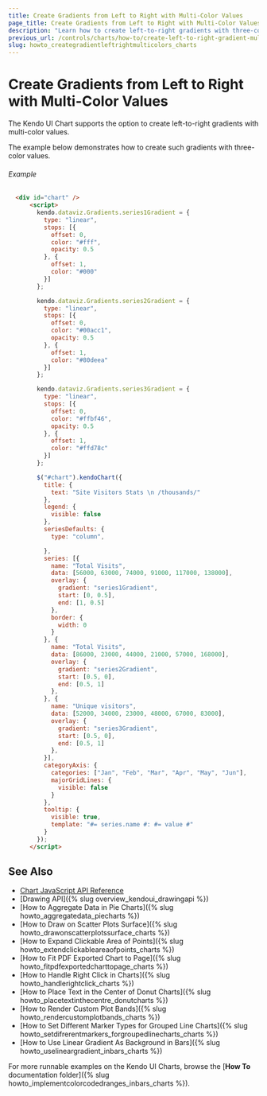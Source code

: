 ```yaml
---
title: Create Gradients from Left to Right with Multi-Color Values
page_title: Create Gradients from Left to Right with Multi-Color Values | Kendo UI Charts
description: "Learn how to create left-to-right gradients with three-color values in a Kendo UI Chart."
previous_url: /controls/charts/how-to/create-left-to-right-gradient-multi-color-values
slug: howto_creategradientleftrightmulticolors_charts
---
```


# Create Gradients from Left to Right with Multi-Color Values

The Kendo UI Chart supports the option to create left-to-right gradients with multi-color values.

The example below demonstrates how to create such gradients with three-color values.

###### Example

```html
  <div id="chart" />
      <script>
        kendo.dataviz.Gradients.series1Gradient = {
          type: "linear",
          stops: [{
            offset: 0,
            color: "#fff",
            opacity: 0.5
          }, {
            offset: 1,
            color: "#000"
          }]
        };

        kendo.dataviz.Gradients.series2Gradient = {
          type: "linear",
          stops: [{
            offset: 0,
            color: "#00acc1",
            opacity: 0.5
          }, {
            offset: 1,
            color: "#80deea"
          }]
        };

        kendo.dataviz.Gradients.series3Gradient = {
          type: "linear",
          stops: [{
            offset: 0,
            color: "#ffbf46",
            opacity: 0.5
          }, {
            offset: 1,
            color: "#ffd78c"
          }]
        };

        $("#chart").kendoChart({
          title: {
            text: "Site Visitors Stats \n /thousands/"
          },
          legend: {
            visible: false
          },
          seriesDefaults: {
            type: "column",

          },
          series: [{
            name: "Total Visits",
            data: [56000, 63000, 74000, 91000, 117000, 138000],
            overlay: {
              gradient: "series1Gradient",
              start: [0, 0.5],
              end: [1, 0.5]
            },
            border: {
              width: 0
            }
          }, {
            name: "Total Visits",
            data: [86000, 23000, 44000, 21000, 57000, 168000],
            overlay: {
              gradient: "series2Gradient",
              start: [0.5, 0],
              end: [0.5, 1]
            },
          }, {
            name: "Unique visitors",
            data: [52000, 34000, 23000, 48000, 67000, 83000],
            overlay: {
              gradient: "series3Gradient",
              start: [0.5, 0],
              end: [0.5, 1]
            },
          }],         
          categoryAxis: {
            categories: ["Jan", "Feb", "Mar", "Apr", "May", "Jun"],
            majorGridLines: {
              visible: false
            }
          },
          tooltip: {
            visible: true,
            template: "#= series.name #: #= value #"
          }
        });
      </script>
```

## See Also

* [Chart JavaScript API Reference](/api/javascript/dataviz/ui/chart)
* [Drawing API]({% slug overview_kendoui_drawingapi %})
* [How to Aggregate Data in Pie Charts]({% slug howto_aggregatedata_piecharts %})
* [How to Draw on Scatter Plots Surface]({% slug howto_drawonscatterplotssurface_charts %})
* [How to Expand Clickable Area of Points]({% slug howto_extendclickableareaofpoints_charts %})
* [How to Fit PDF Exported Chart to Page]({% slug howto_fitpdfexportedcharttopage_charts %})
* [How to Handle Right Click in Charts]({% slug howto_handlerightclick_charts %})
* [How to Place Text in the Center of Donut Charts]({% slug howto_placetextinthecentre_donutcharts %})
* [How to Render Custom Plot Bands]({% slug howto_rendercustomplotbands_charts %})
* [How to Set Different Marker Types for Grouped Line Charts]({% slug howto_setdifrerentmarkers_forgroupedlinecharts_charts %})
* [How to Use Linear Gradient As Background in Bars]({% slug howto_uselineargradient_inbars_charts %})

For more runnable examples on the Kendo UI Charts, browse the [**How To** documentation folder]({% slug howto_implementcolorcodedranges_inbars_charts %}).
